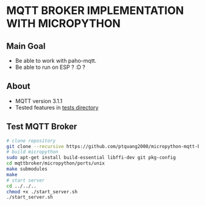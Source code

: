 # MQTT BROKER IMPLEMENTATION WITH MICROPYTHON

## Main Goal
- Be able to work with paho-mqtt. 
- Be able to run on ESP ? :D ?

## About
* MQTT version 3.1.1
* Tested features in [tests directory](tests)

## Test MQTT Broker
```bash
# clone repository
git clone --recursive https://github.com/ptquang2000/micropython-mqtt-broker ./mqttbroker
# build micropython
sudo apt-get install build-essential libffi-dev git pkg-config
cd mqttbroker/micropython/ports/unix
make submodules
make
# start server
cd ../../..
chmod +x ./start_server.sh
./start_server.sh 
```